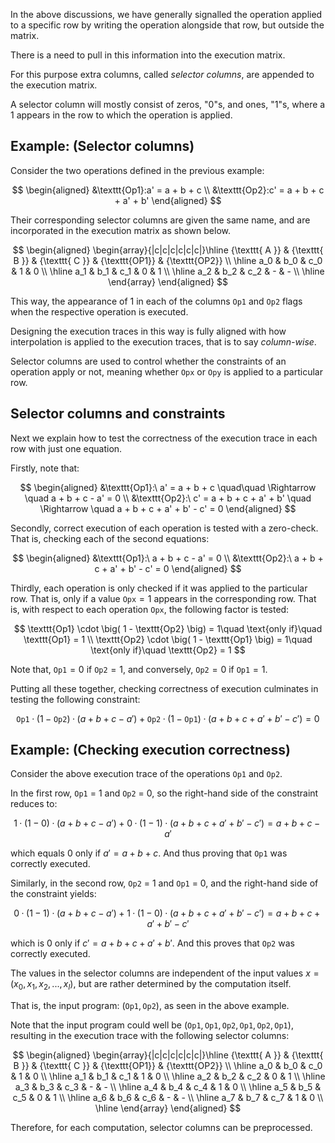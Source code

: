 In the above discussions, we have generally signalled the operation applied to a specific row by writing the operation alongside that row, but outside the matrix.

There is a need to pull in this information into the execution matrix. 

For this purpose extra columns, called _selector columns_, are appended to the execution matrix.

A selector column will mostly consist of zeros, "$0$"s, and ones, "$1$"s, where a $1$ appears in the row to which the operation is applied.

## Example: (Selector columns)

Consider the two operations defined in the previous example:

$$
\begin{aligned}
&\texttt{Op1}:a' = a + b + c \\
&\texttt{Op2}:c' = a + b + c + a' + b'
\end{aligned}
$$

Their corresponding selector columns are given the same name, and are incorporated in the execution matrix as shown below.

$$
\begin{aligned}
	\begin{array}{|c|c|c|c|c|c|}\hline
		{\texttt{ A }} & {\texttt{ B }} & {\texttt{ C }} & {\texttt{OP1}} & {\texttt{OP2}} \\ \hline
		a_0 & b_0 & c_0 & 1 & 0 \\ \hline
		a_1 & b_1 & c_1 & 0 & 1 \\ \hline
		a_2 & b_2 & c_2 & - & - \\ \hline
    \end{array}
\end{aligned}
$$

This way, the appearance of $1$ in each of the columns $\texttt{Op1}$ and $\texttt{Op2}$ flags when the respective operation is executed.

Designing the execution traces in this way is fully aligned with how interpolation is applied to the execution traces, that is to say _column-wise_.

Selector columns are used to control whether the constraints of an operation apply or not, meaning whether $\texttt{Opx}$ or $\texttt{Opy}$ is applied to a particular row. 

## Selector columns and constraints

Next we explain how to test the correctness of the execution trace in each row with just one equation. 

Firstly, note that:

$$
\begin{aligned}
&\texttt{Op1}:\ a' = a + b + c \quad\quad \Rightarrow \quad a + b + c - a' = 0 \\
&\texttt{Op2}:\ c' = a + b + c + a' + b' \quad \Rightarrow \quad a + b + c + a' + b' - c' = 0
\end{aligned}
$$

Secondly, correct execution of each operation is tested with a zero-check. That is, checking each of the second equations:

$$
\begin{aligned}
&\texttt{Op1}:\ a + b + c - a' = 0 \\
&\texttt{Op2}:\ a + b + c + a' + b' - c' = 0
\end{aligned}
$$

Thirdly, each operation is only checked if it was applied to the particular row. That is, only if a value $\texttt{Opx} = 1$ appears in the corresponding row. That is, with respect to each operation $\texttt{Opx}$, the following factor is tested:

$$
\texttt{Op1} \cdot \big( 1 - \texttt{Op2} \big) = 1\quad \text{only if}\quad \texttt{Op1} = 1  \\
\texttt{Op2} \cdot \big( 1 - \texttt{Op1} \big) = 1\quad \text{only if}\quad \texttt{Op2} = 1
$$

Note that, $\texttt{Op1} = 0$ if $\texttt{Op2} = 1$, and conversely,  $\texttt{Op2} = 0$ if $\texttt{Op1} = 1$.   

Putting all these together, checking correctness of execution culminates in testing the following constraint:

$$
\texttt{Op1}·(1− \texttt{Op2})·(a+b+c−a')+ \texttt{Op2}·(1− \texttt{Op1})·(a+b+c+a'+b'−c')=0
$$

## Example: (Checking execution correctness)

Consider the above execution trace of the operations $\texttt{Op1}$ and $\texttt{Op2}$.

In the first row, $\texttt{Op1}$ = 1 and $\texttt{Op2}$ = 0, so the right-hand side of the constraint reduces to:

$$
1·(1−0)·(a + b + c − a') + 0·(1 − 1)·(a + b + c + a' + b' − c')= a+b+c−a'
$$

which equals $0$ only if $a' = a + b + c$. And thus proving that $\texttt{Op1}$ was correctly executed. 

Similarly, in the second row,  $\texttt{Op2}$ = 1 and $\texttt{Op1}$ = 0, and the right-hand side of the constraint yields:

$$
0·(1−1)·(a + b + c − a') + 1·(1 − 0)·(a + b + c + a' + b' − c')= a + b + c + a' + b' − c'
$$

which is $0$ only if $c' = a + b + c + a' + b'$. And this proves that $\texttt{Op2}$ was correctly executed.

The values in the selector columns are independent of the input values $x = (x_0, x_1, x_2, ... , x_l)$, but are rather determined by the computation itself. 

That is, the input program: $\big( \texttt{Op1}, \texttt{Op2} \big)$, as seen in the above example. 

Note that the input program could well be $\big( \texttt{Op1}, \texttt{Op1}, \texttt{Op2}, \texttt{Op1}, \texttt{Op2}, \texttt{Op1} \big)$, resulting in the execution trace with the following selector columns:

$$
\begin{aligned}
	\begin{array}{|c|c|c|c|c|c|}\hline
		{\texttt{ A }} & {\texttt{ B }} & {\texttt{ C }} & {\texttt{OP1}} & {\texttt{OP2}} \\ \hline
		a_0 & b_0 & c_0 & 1 & 0 \\ \hline
		a_1 & b_1 & c_1 & 1 & 0 \\ \hline
		a_2 & b_2 & c_2 & 0 & 1 \\ \hline
		a_3 & b_3 & c_3 & - & - \\ \hline
		a_4 & b_4 & c_4 & 1 & 0 \\ \hline
		a_5 & b_5 & c_5 & 0 & 1 \\ \hline
		a_6 & b_6 & c_6 & - & - \\ \hline
		a_7 & b_7 & c_7 & 1 & 0 \\ \hline
	\end{array}
\end{aligned}
$$

Therefore, for each computation, selector columns can be preprocessed.
